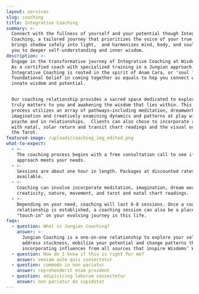```yaml
---
layout: services
slug: coaching
title: Integrative Coaching
summary: >-
  Connect with the fullness of yourself and your potential though Integrative
  Coaching, a tailored journey that prioritizes the voice of your true Self,
  brings shadow safely into light,  and harmonizes mind, body, and soul, guiding
  you to deeper self-understanding and inner wisdom.
description: >-
  Engage in the transformative journey of Integrative Coaching at Wisdoms’ Way.
  As a certified coach with specialized training in a Jungian approach,
  Integrative Coaching is rooted in the spirit of Anam Cara, or 'soul friend', a
  foundational belief in coming together as equals to hep you connect with your
  innate wisdom and potential. 


  Our coaching relationship provides a sacred space dedicated to exploring what
  truly matters to you and awakening the wisdom that lies within. This immersive
  process utilizes an array of pathways—including meditation, dreamwork, active
  imagination and creatively examining dynamics and patterns at play within the
  psyche and in relationships.  Clients can also chose to incorporate astrology
  with natal, solar return and transit chart readings and the visual oracle of
  the Tarot.
featured-image: /uploads/coaching_img_edited.png
what-to-expect:
  - >-
    The coaching process begins with a free consultation call to see if my
    approach meets your needs.
  - >-
    Sessions are about one hour in length. Packages at discounted rates are
    available.
  - >-
    Coaching can involve incorporate meditation, imagination, dream work,
    creativity, nature, movement, and tarot and natal chart readings.
  - >-
    Depending on your need, coaching will last 6-8 sessions. Once a coaching
    relationship is established, a coaching session can also be a place to
    "touch-in" on your evolving journey in this life. 
faqs:
  - question: What is Jungian Coaching?
    answer: >-
      Jungian Coaching is a one-on-one relationship to explore your self’s path,
      address stuckness, mobilize your potential and change patterns thought
      incorporating influences from all sources that inspire Wisdoms’ Way.
  - question: How do I know if this is right for me?
    answer: veniam aute quis consectetur
  - question: commodo in non pariatur
    answer: reprehenderit enim proident
  - question: adipisicing laborum consectetur
    answer: non pariatur do cupidatat
---
```


